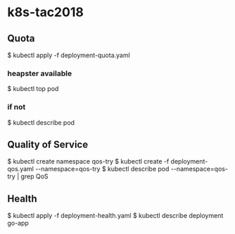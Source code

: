 # k8s-tac2018

## Quota
$ kubectl apply -f deployment-quota.yaml

### heapster available
$ kubectl top pod <pod-name>  

### if not
$ kubectl describe pod <pod-name> 

## Quality of Service
$ kubectl create namespace qos-try
$ kubectl create -f deployment-qos.yaml --namespace=qos-try
$ kubectl describe pod <pod-name>  --namespace=qos-try  | grep QoS  

## Health
$ kubectl apply -f deployment-health.yaml
$ kubectl describe deployment go-app

